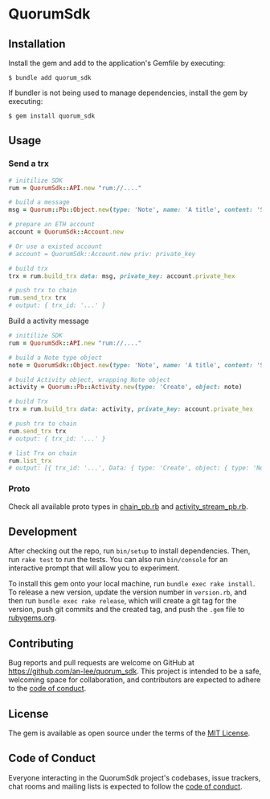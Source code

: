 # QuorumSdk

## Installation

Install the gem and add to the application's Gemfile by executing:

    $ bundle add quorum_sdk

If bundler is not being used to manage dependencies, install the gem by executing:

    $ gem install quorum_sdk

## Usage

### Send a trx

```ruby
# initilize SDK
rum = QuorumSdk::API.new "rum://...."

# build a message
msg = Quorum::Pb::Object.new(type: 'Note', name: 'A title', content: 'Something awesome.')

# prepare an ETH account
account = QuorumSdk::Account.new

# Or use a existed account
# account = QuorumSdk::Account.new priv: private_key

# build trx
trx = rum.build_trx data: msg, private_key: account.private_hex

# push trx to chain
rum.send_trx trx
# output: { trx_id: '...' }

```

Build a activity message

```ruby
# initilize SDK
rum = QuorumSdk::API.new "rum://...."

# build a Note type object
note = QuorumSdk::Object.new(type: 'Note', name: 'A title', content: 'Something awesome.')

# build Activity object, wrapping Note object
activity = Quorum::Pb::Activity.new(type: 'Create', object: note)

# build Trx
trx = rum.build_trx data: activity, private_key: account.private_hex

# push trx to chain
rum.send_trx trx
# output: { trx_id: '...' }

# list Trx on chain
rum.list_trx
# output: [{ trx_id: '...', Data: { type: 'Create', object: { type: 'Note', name: 'A title', content: 'Something awesome' }}}]

```

### Proto

Check all available proto types in [chain_pb.rb](./lib/proto/chain_pb.rb) and [activity_stream_pb.rb](./lib/proto/activity_stream_pb.rb).

## Development

After checking out the repo, run `bin/setup` to install dependencies. Then, run `rake test` to run the tests. You can also run `bin/console` for an interactive prompt that will allow you to experiment.

To install this gem onto your local machine, run `bundle exec rake install`. To release a new version, update the version number in `version.rb`, and then run `bundle exec rake release`, which will create a git tag for the version, push git commits and the created tag, and push the `.gem` file to [rubygems.org](https://rubygems.org).

## Contributing

Bug reports and pull requests are welcome on GitHub at https://github.com/an-lee/quorum_sdk. This project is intended to be a safe, welcoming space for collaboration, and contributors are expected to adhere to the [code of conduct](https://github.com/an-lee/quorum_sdk/blob/main/CODE_OF_CONDUCT.md).

## License

The gem is available as open source under the terms of the [MIT License](https://opensource.org/licenses/MIT).

## Code of Conduct

Everyone interacting in the QuorumSdk project's codebases, issue trackers, chat rooms and mailing lists is expected to follow the [code of conduct](https://github.com/an-lee/quorum_sdk/blob/main/CODE_OF_CONDUCT.md).
